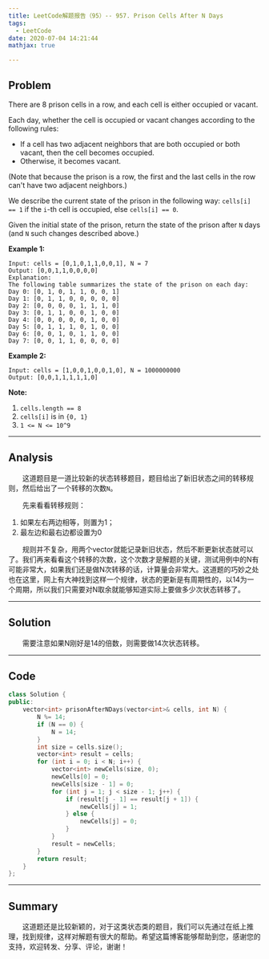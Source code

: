 ```yaml
---
title: LeetCode解题报告（95）-- 957. Prison Cells After N Days
tags:
  - LeetCode
date: 2020-07-04 14:21:44
mathjax: true

---
```


## Problem

There are 8 prison cells in a row, and each cell is either occupied or vacant.

Each day, whether the cell is occupied or vacant changes according to the following rules:

- If a cell has two adjacent neighbors that are both occupied or both vacant, then the cell becomes occupied.
- Otherwise, it becomes vacant.

(Note that because the prison is a row, the first and the last cells in the row can't have two adjacent neighbors.)

We describe the current state of the prison in the following way: `cells[i] == 1` if the `i`-th cell is occupied, else `cells[i] == 0`.

Given the initial state of the prison, return the state of the prison after `N` days (and `N` such changes described above.)

<!-- more -->

**Example 1:**

```
Input: cells = [0,1,0,1,1,0,0,1], N = 7
Output: [0,0,1,1,0,0,0,0]
Explanation: 
The following table summarizes the state of the prison on each day:
Day 0: [0, 1, 0, 1, 1, 0, 0, 1]
Day 1: [0, 1, 1, 0, 0, 0, 0, 0]
Day 2: [0, 0, 0, 0, 1, 1, 1, 0]
Day 3: [0, 1, 1, 0, 0, 1, 0, 0]
Day 4: [0, 0, 0, 0, 0, 1, 0, 0]
Day 5: [0, 1, 1, 1, 0, 1, 0, 0]
Day 6: [0, 0, 1, 0, 1, 1, 0, 0]
Day 7: [0, 0, 1, 1, 0, 0, 0, 0]
```

**Example 2:**

```
Input: cells = [1,0,0,1,0,0,1,0], N = 1000000000
Output: [0,0,1,1,1,1,1,0]
```

**Note:**

1. `cells.length == 8`
2. `cells[i]` is in `{0, 1}`
3. `1 <= N <= 10^9`

------

## Analysis

&emsp;&emsp;这道题目是一道比较新的状态转移题目，题目给出了新旧状态之间的转移规则，然后给出了一个转移的次数`N`。

&emsp;&emsp;先来看看转移规则：

1. 如果左右两边相等，则置为1；
2. 最左边和最右边都设置为0

&emsp;&emsp;规则并不复杂，用两个vector就能记录新旧状态，然后不断更新状态就可以了。我们再来看看这个转移的次数，这个次数才是解题的关键，测试用例中的N有可能非常大，如果我们还是做N次转移的话，计算量会非常大。这道题的巧妙之处也在这里，网上有大神找到这样一个规律，状态的更新是有周期性的，以14为一个周期，所以我们只需要对N取余就能够知道实际上要做多少次状态转移了。

------

## Solution

&emsp;&emsp;需要注意如果N刚好是14的倍数，则需要做14次状态转移。

------

## Code

```c++
class Solution {
public:
    vector<int> prisonAfterNDays(vector<int>& cells, int N) {
        N %= 14;
        if (N == 0) {
            N = 14;
        }
        int size = cells.size();
        vector<int> result = cells;
        for (int i = 0; i < N; i++) {
            vector<int> newCells(size, 0);
            newCells[0] = 0;
            newCells[size - 1] = 0;
            for (int j = 1; j < size - 1; j++) {
                if (result[j - 1] == result[j + 1]) {
                    newCells[j] = 1;
                } else {
                    newCells[j] = 0;
                }
            }
            result = newCells;
        }
        return result;
    }
};
```

------

## Summary

&emsp;&emsp;这道题还是比较新颖的，对于这类状态类的题目，我们可以先通过在纸上推理，找到规律，这样对解题有很大的帮助。希望这篇博客能够帮助到您，感谢您的支持，欢迎转发、分享、评论，谢谢！
